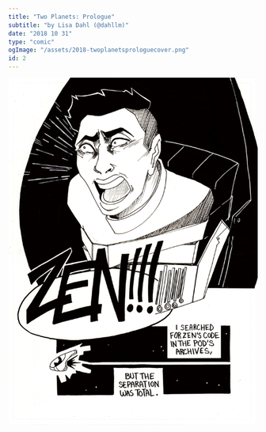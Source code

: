 ```yaml
---
title: "Two Planets: Prologue"
subtitle: "by Lisa Dahl (@dahllm)"
date: "2018 10 31"
type: "comic"
ogImage: "/assets/2018-twoplanetsprologuecover.png"
id: 2
---
```


![Panel2](../../../images/20171031-twoplanetsprologue/prologue_pg28.png)